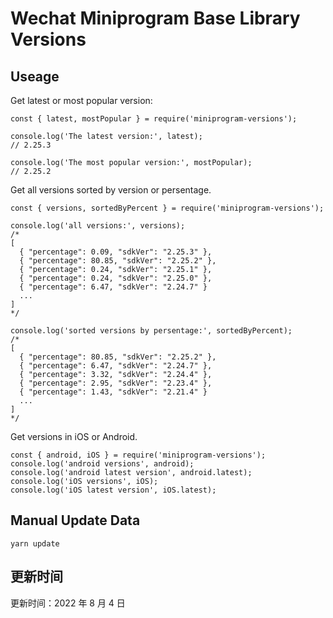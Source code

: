 
# Wechat Miniprogram Base Library Versions

## Useage

Get latest or most popular version:

```;
const { latest, mostPopular } = require('miniprogram-versions');

console.log('The latest version:', latest);
// 2.25.3

console.log('The most popular version:', mostPopular);
// 2.25.2

```

Get all versions sorted by version or persentage.

```
const { versions, sortedByPercent } = require('miniprogram-versions');

console.log('all versions:', versions);
/*
[
  { "percentage": 0.09, "sdkVer": "2.25.3" },
  { "percentage": 80.85, "sdkVer": "2.25.2" },
  { "percentage": 0.24, "sdkVer": "2.25.1" },
  { "percentage": 0.24, "sdkVer": "2.25.0" },
  { "percentage": 6.47, "sdkVer": "2.24.7" }
  ...
]
*/

console.log('sorted versions by persentage:', sortedByPercent);
/*
[
  { "percentage": 80.85, "sdkVer": "2.25.2" },
  { "percentage": 6.47, "sdkVer": "2.24.7" },
  { "percentage": 3.32, "sdkVer": "2.24.4" },
  { "percentage": 2.95, "sdkVer": "2.23.4" },
  { "percentage": 1.43, "sdkVer": "2.21.4" }
  ...
]
*/
```

Get versions in iOS or Android.

```
const { android, iOS } = require('miniprogram-versions');
console.log('android versions', android);
console.log('android latest version', android.latest);
console.log('iOS versions', iOS);
console.log('iOS latest version', iOS.latest);
```

## Manual Update Data

```
yarn update
```

## 更新时间

更新时间：2022 年 8 月 4 日
